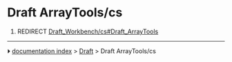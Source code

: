 # Draft ArrayTools/cs
1.  REDIRECT [Draft_Workbench/cs#Draft_ArrayTools](Draft_Workbench/cs#Draft_ArrayTools.md)



---
⏵ [documentation index](../README.md) > [Draft](Draft_Workbench.md) > Draft ArrayTools/cs
